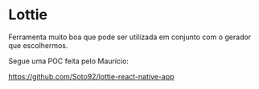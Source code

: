 # Lottie

Ferramenta muito boa que pode ser utilizada em conjunto com o gerador que escolhermos.

Segue uma POC feita pelo Maurício:

https://github.com/Soto92/lottie-react-native-app 